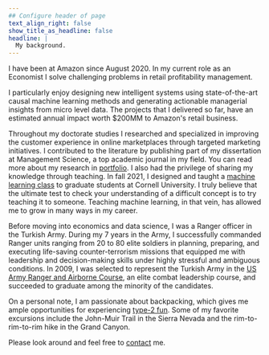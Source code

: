 ```yaml
---
## Configure header of page
text_align_right: false
show_title_as_headline: false
headline: |
  My background.
---
```


<!-- this is a subheadline -->

 I have been at Amazon since August 2020. In my current role as an Economist I solve challenging problems in retail profitability management.
  
  I particularly enjoy designing new intelligent systems using state-of-the-art causal machine learning methods and generating actionable managerial insights from micro level data. The projects that I delivered so far, have an estimated annual impact worth $200MM  to Amazon's retail business.
  
  Throughout my doctorate studies I researched and specialized in improving the customer experience in online marketplaces through targeted marketing initiatives. I contributed to the literature by publishing part of my dissertation at  Management Science, a top academic journal in my field. You can read more about my research in [portfolio](/project). I also had the privilege of sharing my knowledge through teaching. In fall 2021, I designed and taught a [machine learning class](/project/teaching) to graduate students at Cornell University. I truly believe that the ultimate test to check your understanding of a difficult concept is to try teaching it to someone. Teaching machine learning, in that vein, has allowed me to grow in many ways in my career. 
  
  Before moving into economics and data science, I was a Ranger officer in the Turkish Army. During my 7 years in the Army, I successfully commanded Ranger units ranging from 20 to 80 elite soldiers in planning, preparing, and executing life-saving counter-terrorism missions that equipped me with leadership and decision-making skills under highly stressful and ambiguous conditions. In 2009, I was selected to represent the Turkish Army in the [US Army Ranger and Airborne Course](https://en.wikipedia.org/wiki/Ranger_School), an elite combat leadership course, and succeeded to graduate among the minority of the candidates.
  
On a personal note, I am passionate about backpacking, which gives me ample opportunities for experiencing [type-2 fun](https://www.rei.com/blog/climb/fun-scale). Some of my favorite excursions include the John-Muir Trail in the Sierra Nevada and the rim-to-rim-to-rim hike in the Grand Canyon.

Please look around and feel free to [contact](\contact) me.

